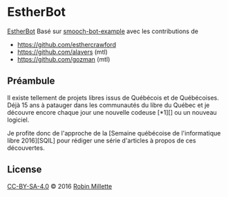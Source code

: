 # EstherBot
[EstherBot][]
Basé sur [smooch-bot-example] avec les contributions de
* https://github.com/esthercrawford
* https://github.com/alavers (mtl)
* https://github.com/gozman (mtl)

## Préambule
Il existe tellement de projets libres issus de Québécois et de Québécoises.
Déjà 15 ans à patauger dans les communautés du libre du Québec et
je découvre encore chaque jour une nouvelle codeuse [*1][] ou un nouveau logiciel.

Je profite donc de l'approche de la
[Semaine québécoise de l'informatique libre 2016][SQIL] pour rédiger
une série d'articles à propos de ces découvertes.

## License
[CC-BY-SA-4.0][] © 2016 [Robin Millette][]

[CC-BY-SA-4.0]: cc-by-sa.md
[Robin Millette]: <http://robin.millette.info/>
[EstherBot]: <https://github.com/esthercrawford/EstherBot>
[smooch-bot-example]: <https://github.com/alavers/smooch-bot-example>
